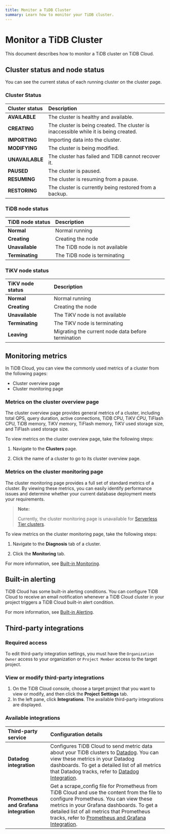 ```yaml
---
title: Monitor a TiDB Cluster
summary: Learn how to monitor your TiDB cluster.
---
```


# Monitor a TiDB Cluster

This document describes how to monitor a TiDB cluster on TiDB Cloud.

## Cluster status and node status

You can see the current status of each running cluster on the cluster page.

### Cluster Status

| Cluster status | Description |
|:--|:--|
| **AVAILABLE** | The cluster is healthy and available. |
| **CREATING** | The cluster is being created. The cluster is inaccessible while it is being created. |
| **IMPORTING** | Importing data into the cluster. |
| **MODIFYING** | The cluster is being modified. |
| **UNAVAILABLE** | The cluster has failed and TiDB cannot recover it. |
| **PAUSED** | The cluster is paused. |
| **RESUMING** | The cluster is resuming from a pause. |
| **RESTORING** | The cluster is currently being restored from a backup. |

### TiDB node status

| TiDB node status | Description |
|:--|:--|
| **Normal** | Normal running |
| **Creating** | Creating the node |
| **Unavailable** | The TiDB node is not available |
| **Terminating** | The TiDB node is terminating |

### TiKV node status

| TiKV node status | Description |
|:--|:--|
| **Normal** | Normal running |
| **Creating** | Creating the node |
| **Unavailable** | The TiKV node is not available |
| **Terminating** | The TiKV node is terminating |
| **Leaving** | Migrating the current node data before termination |

## Monitoring metrics

In TiDB Cloud, you can view the commonly used metrics of a cluster from the following pages:

- Cluster overview page
- Cluster monitoring page

### Metrics on the cluster overview page

The cluster overview page provides general metrics of a cluster, including total QPS, query duration, active connections, TiDB CPU, TiKV CPU, TiFlash CPU, TiDB memory, TiKV memory, TiFlash memory, TiKV used storage size, and TiFlash used storage size.

To view metrics on the cluster overview page, take the following steps:

1. Navigate to the **Clusters** page.

2. Click the name of a cluster to go to its cluster overview page.

### Metrics on the cluster monitoring page

The cluster monitoring page provides a full set of standard metrics of a cluster. By viewing these metrics, you can easily identify performance issues and determine whether your current database deployment meets your requirements.

> **Note:**
>
> Currently, the cluster monitoring page is unavailable for [Serverless Tier clusters](/tidb-cloud/select-cluster-tier.md#serverless-tier).

To view metrics on the cluster monitoring page, take the following steps:

1. Navigate to the **Diagnosis** tab of a cluster.

2. Click the **Monitoring** tab.

For more information, see [Built-in Monitoring](/tidb-cloud/built-in-monitoring.md).

## Built-in alerting

TiDB Cloud has some built-in alerting conditions. You can configure TiDB Cloud to receive an email notification whenever a TiDB Cloud cluster in your project triggers a TiDB Cloud built-in alert condition.

For more information, see [Built-in Alerting](/tidb-cloud/monitor-built-in-alerting.md).

## Third-party integrations

### Required access

To edit third-party integration settings, you must have the `Organization Owner` access to your organization or `Project Member` access to the target project.

### View or modify third-party integrations

1. On the TiDB Cloud console, choose a target project that you want to view or modify, and then click the **Project Settings** tab.
2. In the left pane, click **Integrations**. The available third-party integrations are displayed.

### Available integrations

| Third-party service  | Configuration details                                        |
| :------------------- | :----------------------------------------------------------- |
| **Datadog integration** | Configures TiDB Cloud to send metric data about your TiDB clusters to [Datadog](https://www.datadoghq.com/). You can view these metrics in your Datadog dashboards. To get a detailed list of all metrics that Datadog tracks, refer to [Datadog Integration](/tidb-cloud/monitor-datadog-integration.md). |
| **Prometheus and Grafana integration** | Get a scrape_config file for Prometheus from TiDB Cloud and use the content from the file to configure Prometheus. You can view these metrics in your Grafana dashboards. To get a detailed list of all metrics that Prometheus tracks, refer to [Prometheus and Grafana Integration](/tidb-cloud/monitor-prometheus-and-grafana-integration.md). |
